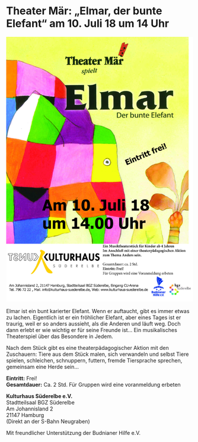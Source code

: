 # Theater Mär: „Elmar, der bunte Elefant“ am 10. Juli 18 um 14 Uhr

![](/img/Elmar1.jpg)

Elmar ist ein bunt karierter Elefant. Wenn er auftaucht, gibt es immer etwas zu lachen.
Eigentlich ist er ein fröhlicher Elefant, aber eines Tages ist er traurig, weil er so anders aussieht, 
als die Anderen und läuft weg. Doch dann erlebt er wie wichtig er für seine Freunde ist… 
Ein musikalisches Theaterspiel über das Besondere in Jedem.

Nach dem Stück gibt es eine theaterpädagogischer Aktion mit den Zuschauern:
Tiere aus dem Stück malen, sich verwandeln und selbst Tiere spielen, schleichen, schnuppern, futtern, 
fremde Tiersprache sprechen, gemeinsam eine Herde sein... 

**Eintritt:** Frei!   
**Gesamtdauer:** Ca. 2 Std. 
Für Gruppen wird eine voranmeldung erbeten 

**Kulturhaus Süderelbe e.V.**  
Stadtteilsaal BGZ Süderelbe  
Am Johannisland 2  
21147 Hamburg  
(Direkt an der S-Bahn Neugraben)  

Mit freundlicher Unterstützung der Budnianer Hilfe e.V. 

